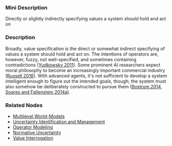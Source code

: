 ### Mini Description

Directly or slightly indirectly specifying values a system should hold and act on

### Description

Broadly, value specification is the direct or somewhat indirect specifying of values a system should hold and act on. The intentions of operators are, however, fuzzy, not well-specified, and sometimes containing contradictions ([Yudkowsky 2011](http://dx.doi.org/10.1007/978-3-642-22887-2_48)). Some prominent AI researchers expect moral philosophy to become an increasingly important commercial industry ([Russell 2016](http://time.com/4026723/stuart-russell-will-ai-overtake-humans/)). With advanced agents, it's not sufficient to develop a system intelligent enough to figure out the intended goals, though; the system must also somehow be deliberately constructed to pursue them ([Bostrom 2014](https://global.oup.com/academic/product/superintelligence-9780199678112), [Soares and Fallenstein 2014a](http://intelligence.org/files/TechnicalAgenda.pdf)).

### Related Nodes

- [Multilevel World-Models](/Value_Alignment/Validation/Increasing_Contextual_Awareness/Concept_Geometry/Multilevel_World-Models/Multilevel_World-Models.md)
- [Uncertainty Identification and Management](/Value_Alignment/Validation/Increasing_Contextual_Awareness/Uncertainty_Identification_and_Management/Uncertainty_Identification_and_Management.md)
- [Operator Modeling](/Value_Alignment/Validation/Technical_Value_Alignment/Robust_Human_Imitation/Operator_Modeling/Operator_Modeling.md)
- [Normative Uncertainty](/Value_Alignment/Ethics/Metaethics/Ethical_uncertainty/Normative_Uncertainty/Normative_Uncertainty.md)
- [Value Interrogation](/Value_Alignment/Validation/Technical_Value_Alignment/Ethics_Mechanisms/Value_Learning/Value_Elicitation/Value_Interrogation/Value_Interrogation.md)
